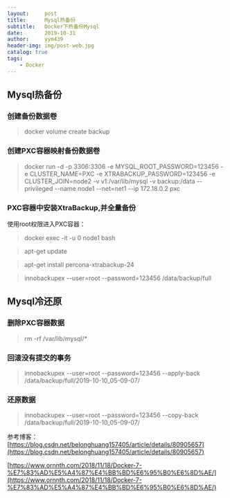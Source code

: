 ```yaml
---
layout:     post
title:      Mysql热备份
subtitle:   Docker下热备份Mysql
date:       2019-10-31
author:     yym439
header-img: img/post-web.jpg
catalog: true
tags:
    - Docker
---
```


## Mysql热备份

### 创建备份数据卷
>docker volume create backup

### 创建PXC容器映射备份数据卷
>docker run -d -p 3306:3306 -e MYSQL_ROOT_PASSWORD=123456 -e CLUSTER_NAME=PXC -e XTRABACKUP_PASSWORD=123456 -e CLUSTER_JOIN=node2 -v v1:/var/lib/mysql -v backup:/data --privileged --name node1 --net=net1 --ip 172.18.0.2 pxc

### PXC容器中安装XtraBackup,并全量备份
使用root权限进入PXC容器：
>docker exec -it -u 0 node1 bash

>apt-get update 

>apt-get install percona-xtrabackup-24 

>innobackupex --user=root --password=123456 /data/backup/full

## Mysql冷还原

### 删除PXC容器数据
> rm -rf /var/lib/mysql/*

### 回滚没有提交的事务
> innobackupex --user=root --password=123456 --apply-back /data/backup/full/2019-10-10_05-09-07/

### 还原数据
> innobackupex --user=root --password=123456 --copy-back /data/backup/full/2019-10-10_05-09-07/


参考博客：
[https://blog.csdn.net/belonghuang157405/article/details/80905657](https://blog.csdn.net/belonghuang157405/article/details/80905657)

[https://www.ornnth.com/2018/11/18/Docker-7-%E7%83%AD%E5%A4%87%E4%BB%BD%E6%95%B0%E6%8D%AE/](https://www.ornnth.com/2018/11/18/Docker-7-%E7%83%AD%E5%A4%87%E4%BB%BD%E6%95%B0%E6%8D%AE/)